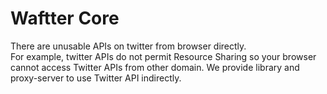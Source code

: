 # Waftter Core
There are unusable APIs on twitter from browser directly.  
For example, twitter APIs do not permit Resource Sharing so your browser cannot access Twitter APIs from other domain.
We provide library and proxy-server to use Twitter API indirectly.  
